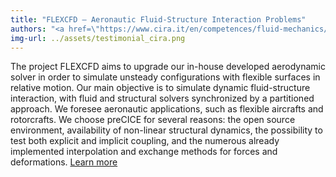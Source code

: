 ```yaml
---
title: "FLEXCFD – Aeronautic Fluid-Structure Interaction Problems"
authors: "<a href=\"https://www.cira.it/en/competences/fluid-mechanics/__subnav/fluidodinamica-numerica\">Davide Cinquegrana, PhD</a>, CFD Laboratory, CIRA - Italian Aerospace Research Centre, Italy"
img-url: ../assets/testimonial_cira.png
---
```

The project FLEXCFD aims to upgrade our in-house developed aerodynamic solver in order to simulate unsteady configurations with flexible surfaces in relative motion.
Our main objective is to simulate dynamic fluid-structure interaction, with fluid and structural solvers synchronized by a partitioned approach.
We foresee aeronautic applications, such as flexible aircrafts and rotorcrafts.
We choose preCICE for several reasons: the open source environment, availability of non-linear structural dynamics, the possibility to test both explicit and implicit coupling, and the numerous already implemented interpolation and exchange methods for forces and deformations.
[Learn more](http://www.eccm-ecfd2018.org/admin/files/filePaper/p1493.pdf)
